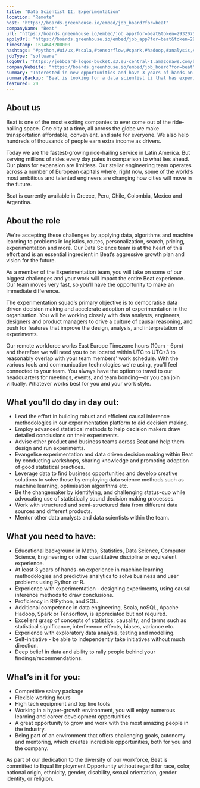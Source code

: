 ```yaml
---
title: "Data Scientist II, Experimentation"
location: "Remote"
host: "https://boards.greenhouse.io/embed/job_board?for=beat"
companyName: "Beat"
url: "https://boards.greenhouse.io/embed/job_app?for=beat&token=2932075"
applyUrl: "https://boards.greenhouse.io/embed/job_app?for=beat&token=2932075#app"
timestamp: 1614643200000
hashtags: "#python,#ui/ux,#scala,#tensorflow,#spark,#hadoop,#analysis,#management,#operations,#office"
jobType: "software"
logoUrl: "https://jobboard-logos-bucket.s3.eu-central-1.amazonaws.com/beat"
companyWebsite: "https://boards.greenhouse.io/embed/job_board?for=beat"
summary: "Interested in new opportunities and have 3 years of hands-on experience in machine learning methodologies and predictive analytics to solve business and user problems using Python or R? Beat has a job opening for a data scientist ii."
summaryBackup: "Beat is looking for a data scientist ii that has experience in: #python, #ui/ux, #scala."
featured: 20
---
```


## About us

Beat is one of the most exciting companies to ever come out of the ride-hailing space. One city at a time, all across the globe we make transportation affordable, convenient, and safe for everyone. We also help hundreds of thousands of people earn extra income as drivers.

Today we are the fastest-growing ride-hailing service in Latin America. But serving millions of rides every day pales in comparison to what lies ahead. Our plans for expansion are limitless. Our stellar engineering team operates across a number of European capitals where, right now, some of the world’s most ambitious and talented engineers are changing how cities will move in the future.

Beat is currently available in Greece, Peru, Chile, Colombia, Mexico and Argentina.

## About the role

We're accepting these challenges by applying data, algorithms and machine learning to problems in logistics, routes, personalization, search, pricing, experimentation and more. Our Data Science team is at the heart of this effort and is an essential ingredient in Beat’s aggressive growth plan and vision for the future.

As a member of the Experimentation team, you will take on some of our biggest challenges and your work will impact the entire Beat experience. Our team moves very fast, so you’ll have the opportunity to make an immediate difference.

The experimentation squad’s primary objective is to democratise data driven decision making and accelerate adoption of experimentation in the organisation. You will be working closely with data analysts, engineers, designers and product managers to drive a culture of causal reasoning, and push for features that improve the design, analysis, and interpretation of experiments.

Our remote workforce works East Europe Timezone hours (10am - 6pm) and therefore we will need you to be located within UTC to UTC+3 to reasonably overlap with your team members' work schedule. With the various tools and communication technologies we're using, you'll feel connected to your team. You always have the option to travel to our headquarters for meetings, events, and team bonding—or you can join virtually. Whatever works best for you and your work style.

## What you'll do day in day out:

*   Lead the effort in building robust and efficient causal inference methodologies in our experimentation platform to aid decision making.
*   Employ advanced statistical methods to help decision makers draw detailed conclusions on their experiments.
*   Advise other product and business teams across Beat and help them design and run experiments.
*   Evangelise experimentation and data driven decision making within Beat by conducting workshops, sharing knowledge and promoting adoption of good statistical practices. 
*   Leverage data to find business opportunities and develop creative solutions to solve those by employing data science methods such as machine learning, optimisation algorithms etc. 
*   Be the changemaker by identifying, and challenging status-quo while advocating use of statistically sound decision making processes.
*   Work with structured and semi-structured data from different data sources and different products. 
*   Mentor other data analysts and data scientists within the team. 

## What you need to have:

*   Educational background in Maths, Statistics, Data Science, Computer Science, Engineering or other quantitative discipline or equivalent experience.
*   At least 3 years of hands-on experience in machine learning methodologies and predictive analytics to solve business and user problems using Python or R. 
*   Experience with experimentation - designing experiments, using causal inference methods to draw conclusions.
*   Proficiency in R/Python, and SQL.
*   Additional competence in data engineering, Scala, noSQL, Apache Hadoop, Spark or Tensorflow, is appreciated but not required.
*   Excellent grasp of concepts of statistics, causality, and terms such as statistical significance, interference effects, biases, variance etc.
*   Experience with exploratory data analysis, testing and modelling.
*   Self-initiative - be able to independently take initiatives without much direction.
*   Deep belief in data and ability to rally people behind your findings/recommendations.

## What’s in it for you:

*   Competitive salary package
*   Flexible working hours
*   High tech equipment and top line tools
*   Working in a hyper-growth environment, you will enjoy numerous learning and career development opportunities 
*   A great opportunity to grow and work with the most amazing people in the industry.
*   Being part of an environment that offers challenging goals, autonomy and mentoring, which creates incredible opportunities, both for you and the company.

As part of our dedication to the diversity of our workforce, Beat is committed to Equal Employment Opportunity without regard for race, color, national origin, ethnicity, gender, disability, sexual orientation, gender identity, or religion.
